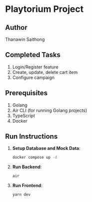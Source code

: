 # Playtorium Project

## Author
Thanawin Saithong

## Completed Tasks
1. Login/Register feature  
2. Create, update, delete cart item  
3. Configure campaign  

## Prerequisites
1. Golang  
2. Air CLI (for running Golang projects)  
3. TypeScript  
4. Docker  

## Run Instructions
1. **Setup Database and Mock Data**:  
   ```bash
   docker compose up -d
   ```

2. **Run Backend**:  
   ```bash
   air
   ```

3. **Run Frontend**:  
   ```bash
   yarn dev
   ```
